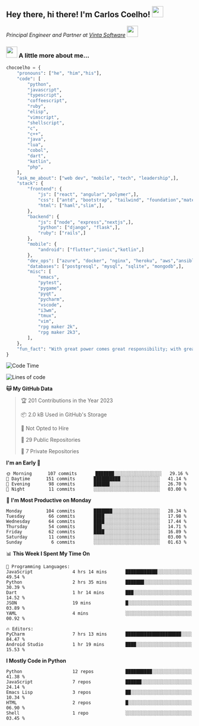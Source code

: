 <h2>Hey there, hi there! I'm Carlos Coelho! <img src="https://emoji.gg/assets/emoji/6680_this_is_fine.png" width="30"></h2>
<p><em>Principal Engineer and Partner at <a href="http://www.vintasoftware.com">Vinta Software</a> <img src="https://emojis.slackmojis.com/emojis/images/1613461409/13263/bongocat_code.gif?1613461409" width="30"> 
</em></p>

### <img src="https://emojis.slackmojis.com/emojis/images/1597320283/10003/catjam.gif?1597320283" width="30"> A little more about me...  

```python
chocoelho = {
    "pronouns": ["he", "him","his"],
    "code": [
        "python",
        "javascript",
        "typescript",
        "coffeescript",
        "ruby",
        "elisp",
        "vimscript",
        "shellscript",
        "c",
        "c++",
        "java",
        "lua",
        "cobol",
        "dart",
        "kotlin",
        "php",
    ],
    "ask_me_about": ["web dev", "mobile", "tech", "leadership",],
    "stack": {
        "frontend": {
            "js": ["react", "angular","polymer",],
            "css": ["antd", "bootstrap", "tailwind", "foundation","material","sass","less",],
            "html": ["haml","slim",],
        },
        "backend": {
            "js": ["node", "express","nextjs",],
            "python": ["django", "flask",],
            "ruby": ["rails",]
        },
        "mobile": {
            "android": ["flutter","ionic","kotlin",]
        },
        "dev_ops": ["azure", "docker", "nginx", "heroku", "aws","ansible",],
        "databases": ["postgresql", "mysql", "sqlite", "mongodb",],
        "misc": [
            "emacs",
            "pytest",
            "pygame",
            "pyqt",
            "pycharm",
            "vscode",
            "i3wm",
            "tmux",
            "vim",
            "rpg maker 2k",
            "rpg maker 2k3",
        ],
    },
    "fun_fact": "With great power comes great responsibility; with great responsibility can come extreme stress"
}
```

<!--START_SECTION:waka-->
![Code Time](http://img.shields.io/badge/Code%20Time-1%2C765%20hrs%2041%20mins-blue)

![Lines of code](https://img.shields.io/badge/From%20Hello%20World%20I%27ve%20Written-36%20Thousand%20lines%20of%20code-blue)

**🐱 My GitHub Data** 

> 🏆 201 Contributions in the Year 2023
 > 
> 📦 2.0 kB Used in GitHub's Storage 
 > 
> 🚫 Not Opted to Hire
 > 
> 📜 29 Public Repositories 
 > 
> 🔑 7 Private Repositories  
 > 
**I'm an Early 🐤** 

```text
🌞 Morning      107 commits       ███████░░░░░░░░░░░░░░░░░░   29.16 % 
🌆 Daytime      151 commits       ██████████░░░░░░░░░░░░░░░   41.14 % 
🌃 Evening       98 commits       ██████░░░░░░░░░░░░░░░░░░░   26.70 % 
🌙 Night         11 commits       ░░░░░░░░░░░░░░░░░░░░░░░░░   03.00 % 

```
📅 **I'm Most Productive on Monday** 

```text
Monday         104 commits       ███████░░░░░░░░░░░░░░░░░░   28.34 % 
Tuesday         66 commits       ████░░░░░░░░░░░░░░░░░░░░░   17.98 % 
Wednesday       64 commits       ████░░░░░░░░░░░░░░░░░░░░░   17.44 % 
Thursday        54 commits       ███░░░░░░░░░░░░░░░░░░░░░░   14.71 % 
Friday          62 commits       ████░░░░░░░░░░░░░░░░░░░░░   16.89 % 
Saturday        11 commits       ░░░░░░░░░░░░░░░░░░░░░░░░░   03.00 % 
Sunday           6 commits       ░░░░░░░░░░░░░░░░░░░░░░░░░   01.63 % 

```


📊 **This Week I Spent My Time On** 

```text
💬 Programming Languages: 
JavaScript               4 hrs 14 mins       ████████████░░░░░░░░░░░░░   49.54 % 
Python                   2 hrs 35 mins       ███████░░░░░░░░░░░░░░░░░░   30.39 % 
Dart                     1 hr 14 mins        ███░░░░░░░░░░░░░░░░░░░░░░   14.52 % 
JSON                     19 mins             █░░░░░░░░░░░░░░░░░░░░░░░░   03.89 % 
YAML                     4 mins              ░░░░░░░░░░░░░░░░░░░░░░░░░   00.92 % 

🔥 Editors: 
PyCharm                  7 hrs 13 mins       █████████████████████░░░░   84.47 % 
Android Studio           1 hr 19 mins        ████░░░░░░░░░░░░░░░░░░░░░   15.53 % 

```

**I Mostly Code in Python** 

```text
Python                   12 repos            ██████████░░░░░░░░░░░░░░░   41.38 % 
JavaScript               7 repos             ██████░░░░░░░░░░░░░░░░░░░   24.14 % 
Emacs Lisp               3 repos             ██░░░░░░░░░░░░░░░░░░░░░░░   10.34 % 
HTML                     2 repos             █░░░░░░░░░░░░░░░░░░░░░░░░   06.90 % 
Shell                    1 repo              ░░░░░░░░░░░░░░░░░░░░░░░░░   03.45 % 

```



<!--END_SECTION:waka-->

